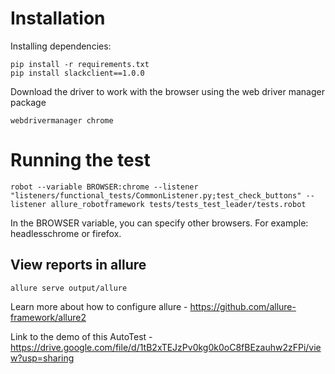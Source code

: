 # Installation


Installing dependencies:

    pip install -r requirements.txt
    pip install slackclient==1.0.0
    
    
Download the driver to work with the browser using the web driver manager package

    webdrivermanager chrome 
    

# Running the test
    robot --variable BROWSER:chrome --listener "listeners/functional_tests/CommonListener.py;test_check_buttons" --listener allure_robotframework tests/tests_test_leader/tests.robot

In the BROWSER variable, you can specify other browsers. For example: headlesschrome or firefox.


## View reports in allure
    allure serve output/allure

Learn more about how to configure allure - https://github.com/allure-framework/allure2



Link to the demo of this AutoTest - https://drive.google.com/file/d/1tB2xTEJzPv0kg0k0oC8fBEzauhw2zFPi/view?usp=sharing
